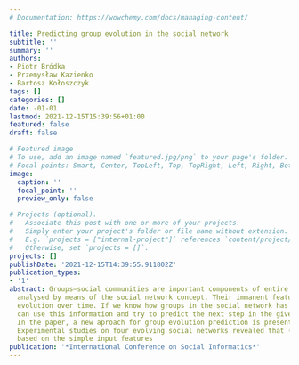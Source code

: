 ```yaml
---
# Documentation: https://wowchemy.com/docs/managing-content/

title: Predicting group evolution in the social network
subtitle: ''
summary: ''
authors:
- Piotr Bródka
- Przemysław Kazienko
- Bartosz Kołoszczyk
tags: []
categories: []
date: -01-01
lastmod: 2021-12-15T15:39:56+01:00
featured: false
draft: false

# Featured image
# To use, add an image named `featured.jpg/png` to your page's folder.
# Focal points: Smart, Center, TopLeft, Top, TopRight, Left, Right, BottomLeft, Bottom, BottomRight.
image:
  caption: ''
  focal_point: ''
  preview_only: false

# Projects (optional).
#   Associate this post with one or more of your projects.
#   Simply enter your project's folder or file name without extension.
#   E.g. `projects = ["internal-project"]` references `content/project/deep-learning/index.md`.
#   Otherwise, set `projects = []`.
projects: []
publishDate: '2021-12-15T14:39:55.911802Z'
publication_types:
- '1'
abstract: Groups–social communities are important components of entire societies,
  analysed by means of the social network concept. Their immanent feature is continuous
  evolution over time. If we know how groups in the social network has evolved we
  can use this information and try to predict the next step in the given group evolution.
  In the paper, a new aproach for group evolution prediction is presented and examined.
  Experimental studies on four evolving social networks revealed that (i) the prediction
  based on the simple input features
publication: '*International Conference on Social Informatics*'
---
```

